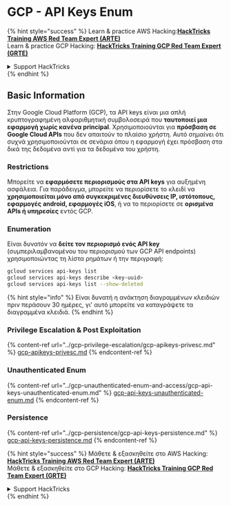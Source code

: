# GCP - API Keys Enum

{% hint style="success" %}
Learn & practice AWS Hacking:<img src="../../../.gitbook/assets/image (1).png" alt="" data-size="line">[**HackTricks Training AWS Red Team Expert (ARTE)**](https://training.hacktricks.xyz/courses/arte)<img src="../../../.gitbook/assets/image (1).png" alt="" data-size="line">\
Learn & practice GCP Hacking: <img src="../../../.gitbook/assets/image (2).png" alt="" data-size="line">[**HackTricks Training GCP Red Team Expert (GRTE)**<img src="../../../.gitbook/assets/image (2).png" alt="" data-size="line">](https://training.hacktricks.xyz/courses/grte)

<details>

<summary>Support HackTricks</summary>

* Check the [**subscription plans**](https://github.com/sponsors/carlospolop)!
* **Join the** 💬 [**Discord group**](https://discord.gg/hRep4RUj7f) or the [**telegram group**](https://t.me/peass) or **follow** us on **Twitter** 🐦 [**@hacktricks\_live**](https://twitter.com/hacktricks\_live)**.**
* **Share hacking tricks by submitting PRs to the** [**HackTricks**](https://github.com/carlospolop/hacktricks) and [**HackTricks Cloud**](https://github.com/carlospolop/hacktricks-cloud) github repos.

</details>
{% endhint %}

## Basic Information

Στην Google Cloud Platform (GCP), τα API keys είναι μια απλή κρυπτογραφημένη αλφαριθμητική συμβολοσειρά που **ταυτοποιεί μια εφαρμογή χωρίς κανένα principal**. Χρησιμοποιούνται για **πρόσβαση σε Google Cloud APIs** που δεν απαιτούν το πλαίσιο χρήστη. Αυτό σημαίνει ότι συχνά χρησιμοποιούνται σε σενάρια όπου η εφαρμογή έχει πρόσβαση στα δικά της δεδομένα αντί για τα δεδομένα του χρήστη.

### Restrictions

Μπορείτε να **εφαρμόσετε περιορισμούς στα API keys** για αυξημένη ασφάλεια. Για παράδειγμα, μπορείτε να περιορίσετε το κλειδί να **χρησιμοποιείται μόνο από συγκεκριμένες διευθύνσεις IP, ιστότοπους, εφαρμογές android, εφαρμογές iOS**, ή να το περιορίσετε σε **ορισμένα APIs ή υπηρεσίες** εντός GCP.

### Enumeration

Είναι δυνατόν να **δείτε τον περιορισμό ενός API key** (συμπεριλαμβανομένου του περιορισμού των GCP API endpoints) χρησιμοποιώντας τη λίστα ρημάτων ή την περιγραφή:
```bash
gcloud services api-keys list
gcloud services api-keys describe <key-uuid>
gcloud services api-keys list --show-deleted
```
{% hint style="info" %}
Είναι δυνατή η ανάκτηση διαγραμμένων κλειδιών πριν περάσουν 30 ημέρες, γι' αυτό μπορείτε να καταγράψετε τα διαγραμμένα κλειδιά.
{% endhint %}

### Privilege Escalation & Post Exploitation

{% content-ref url="../gcp-privilege-escalation/gcp-apikeys-privesc.md" %}
[gcp-apikeys-privesc.md](../gcp-privilege-escalation/gcp-apikeys-privesc.md)
{% endcontent-ref %}

### Unauthenticated Enum

{% content-ref url="../gcp-unauthenticated-enum-and-access/gcp-api-keys-unauthenticated-enum.md" %}
[gcp-api-keys-unauthenticated-enum.md](../gcp-unauthenticated-enum-and-access/gcp-api-keys-unauthenticated-enum.md)
{% endcontent-ref %}

### Persistence

{% content-ref url="../gcp-persistence/gcp-api-keys-persistence.md" %}
[gcp-api-keys-persistence.md](../gcp-persistence/gcp-api-keys-persistence.md)
{% endcontent-ref %}

{% hint style="success" %}
Μάθετε & εξασκηθείτε στο AWS Hacking:<img src="../../../.gitbook/assets/image (1).png" alt="" data-size="line">[**HackTricks Training AWS Red Team Expert (ARTE)**](https://training.hacktricks.xyz/courses/arte)<img src="../../../.gitbook/assets/image (1).png" alt="" data-size="line">\
Μάθετε & εξασκηθείτε στο GCP Hacking: <img src="../../../.gitbook/assets/image (2).png" alt="" data-size="line">[**HackTricks Training GCP Red Team Expert (GRTE)**<img src="../../../.gitbook/assets/image (2).png" alt="" data-size="line">](https://training.hacktricks.xyz/courses/grte)

<details>

<summary>Support HackTricks</summary>

* Ελέγξτε τα [**σχέδια συνδρομής**](https://github.com/sponsors/carlospolop)!
* **Εγγραφείτε στην** 💬 [**ομάδα Discord**](https://discord.gg/hRep4RUj7f) ή στην [**ομάδα telegram**](https://t.me/peass) ή **ακολουθήστε** μας στο **Twitter** 🐦 [**@hacktricks\_live**](https://twitter.com/hacktricks\_live)**.**
* **Μοιραστείτε κόλπα hacking υποβάλλοντας PRs στα** [**HackTricks**](https://github.com/carlospolop/hacktricks) και [**HackTricks Cloud**](https://github.com/carlospolop/hacktricks-cloud) github repos.

</details>
{% endhint %}
